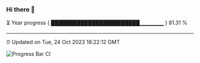 ### Hi there 👋

⏳ Year progress { ████████████████████████▁▁▁▁▁▁ } 81.31 %

---

⏰ Updated on Tue, 24 Oct 2023 18:22:12 GMT

![Progress Bar CI](https://github.com/ZhaoGui/ZhaoGui/workflows/Progress%20Bar%20CI/badge.svg)
